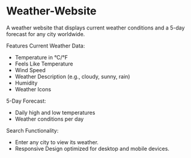 # Weather-Website


A weather website that displays current weather conditions and a 5-day forecast for any city worldwide.

Features
Current Weather Data:
- Temperature in °C/°F
- Feels Like Temperature
- Wind Speed
- Weather Description (e.g., cloudy, sunny, rain)
- Humidity
- Weather Icons

5-Day Forecast:
- Daily high and low temperatures
- Weather conditions per day

Search Functionality: 
- Enter any city to view its weather.
- Responsive Design optimized for desktop and mobile devices.
